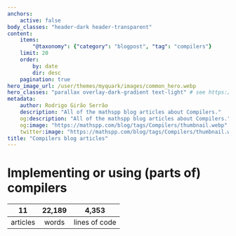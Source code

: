 ```yaml
---
anchors:
    active: false
body_classes: "header-dark header-transparent"
content:
    items:
        "@taxonomy": {"category": "blogpost", "tag": "compilers"}
    limit: 20
    order:
        by: date
        dir: desc
    pagination: true
hero_image_url: /user/themes/myquark/images/common_hero.webp
hero_classes: "parallax overlay-dark-gradient text-light" # see https://demo.getgrav.org/blog-skeleton/blog/hero-classes
metadata:
    author: Rodrigo Girão Serrão
    description: "All of the mathspp blog articles about Compilers."
    og:description: "All of the mathspp blog articles about Compilers."
    og:image: "https://mathspp.com/blog/tags/Compilers/thumbnail.webp"
    twitter:image: "https://mathspp.com/blog/tags/Compilers/thumbnail.webp"
title: "Compilers blog articles"
---
```



# Implementing or using (parts of) compilers


<table class="stats-table">
    <thead>
        <tr>
            <th style="text-align: center;">11</th>
            <th style="text-align: center;">22,189</th>
            <th style="text-align: center;">4,353</th>
        </tr>
    </thead>
    <tbody>
        <tr>
            <td style="text-align: center;">articles</td>
            <td style="text-align: center;">words</td>
            <td style="text-align: center;">lines of code</td>
        </tr>
    </tbody>
</table>